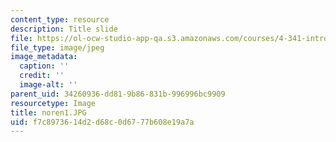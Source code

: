 ```yaml
---
content_type: resource
description: Title slide
file: https://ol-ocw-studio-app-qa.s3.amazonaws.com/courses/4-341-introduction-to-photography-fall-2002/f7c8973614d2d68c0d6777b608e19a7a_noren1.JPG
file_type: image/jpeg
image_metadata:
  caption: ''
  credit: ''
  image-alt: ''
parent_uid: 34260936-dd81-9b86-831b-996996bc9909
resourcetype: Image
title: noren1.JPG
uid: f7c89736-14d2-d68c-0d67-77b608e19a7a
---
```

